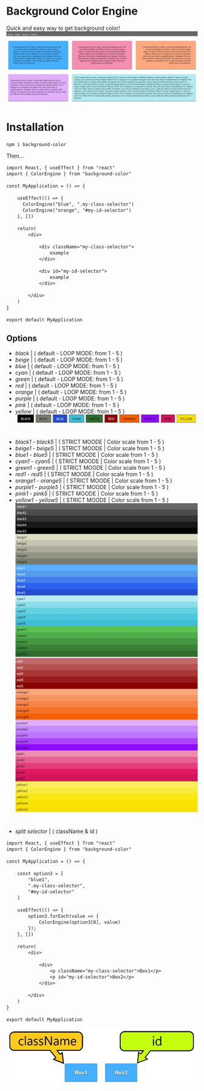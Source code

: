 # Background Color Engine

Quick and easy way to get background color!
![Demo](https://github.com/Dmitrinilssonbysell/color_engine.github.io/blob/master/snippet1.jpg?raw=true)

# Installation

`npm i background-color`

Then...

```
import React, { useEffect } from "react"
import { ColorEngine } from "background-color"

const MyApplication = () => {
    
    useEffect(() => {
      ColorEngine("blue", ".my-class-selector")
      ColorEngine("orange", "#my-id-selector")
    }, [])
    
    return(
        <div>
        
            <div className="my-class-selector">
                example
            </div>
        
            <div id="my-id-selector">
                example
            </div>
        
        </div>
    )
}

export default MyApplication

```

## Options

* *black* | ( default - LOOP MODE: from 1 - 5 )
* *beige* | ( default - LOOP MODE: from 1 - 5 )
* *blue* | ( default - LOOP MODE: from 1 - 5 )
* *cyan* | ( default - LOOP MODE: from 1 - 5 )
* *green* | ( default - LOOP MODE: from 1 - 5 )
* *red* | ( default - LOOP MODE: from 1 - 5 )
* *orange* | ( default - LOOP MODE: from 1 - 5 )
* *purple* | ( default - LOOP MODE: from 1 - 5 )
* *pink* | ( default - LOOP MODE: from 1 - 5 )
* *yellow* | ( default - LOOP MODE: from 1 - 5 )
![default - LOOP MODE](https://github.com/Dmitrinilssonbysell/color_engine.github.io/blob/master/Color1.jpg?raw=true)

#
* *black1* - *black5* | ( STRICT MOODE | Color scale from 1 - 5 )
* *beige1* - *beige5* | ( STRICT MOODE | Color scale from 1 - 5 )
* *blue1* - *blue5* | ( STRICT MOODE | Color scale from 1 - 5 )
* *cyan1* - *cyan5* | ( STRICT MOODE | Color scale from 1 - 5 )
* *green1* - *green5* | ( STRICT MOODE | Color scale from 1 - 5 )
* *red1* - *red5* | ( STRICT MOODE | Color scale from 1 - 5 )
* *orange1* - *orange5* | ( STRICT MOODE | Color scale from 1 - 5 )
* *purple1* - *purple5* | ( STRICT MOODE | Color scale from 1 - 5 )
* *pink1* - *pink5* | ( STRICT MOODE | Color scale from 1 - 5 )
* *yellow1* - *yellow5* | ( STRICT MOODE | Color scale from 1 - 5 )
![STRICT MODE](https://github.com/Dmitrinilssonbysell/color_engine.github.io/blob/master/Color2.jpg?raw=true)
![STRICT MODE](https://github.com/Dmitrinilssonbysell/color_engine.github.io/blob/master/Color3.jpg?raw=true)

#
* *split selector* | ( className & id )
```
import React, { useEffect } from "react"
import { ColorEngine } from "background-color"

const MyApplication = () => {
    
    const option3 = [
        "blue1", 
        ".my-class-selector", 
        "#my-id-selector"
    ]

    useEffect(() => {
        option3.forEach(value => {
            ColorEngine(option3[0], value)
        });
    }, [])
    
    return(
        <div>
        
            <div>
                <p className="my-class-selector">Box1</p>
                <p id="my-id-selector">Box2</p>
            </div>
        
        </div>
    )
}

export default MyApplication
```
![SPLIT SELECTOR](https://github.com/Dmitrinilssonbysell/color_engine.github.io/blob/master/Option3.jpg?raw=true)